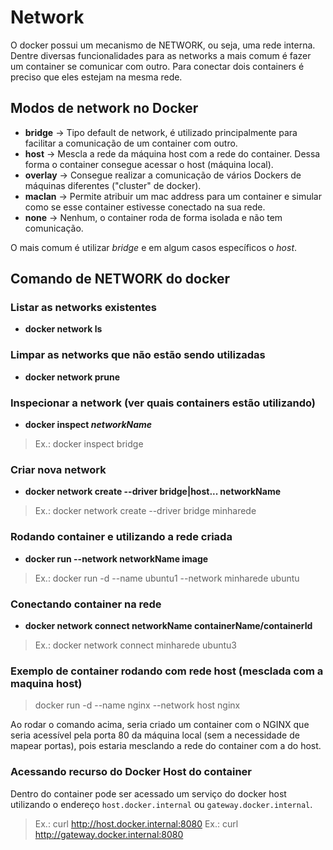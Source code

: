 # Network


O docker possui um mecanismo de NETWORK, ou seja, uma rede interna. Dentre diversas funcionalidades para as networks a mais comum é fazer um container se comunicar com outro. Para conectar dois containers é preciso que eles estejam na mesma rede.

## Modos de network no Docker
- **bridge** 	-> Tipo default de network, é utilizado principalmente para facilitar a comunicação de um container com outro.
- **host** 	-> Mescla a rede da máquina host com a rede do container. Dessa forma o container consegue acessar o host (máquina local).
- **overlay**	-> Consegue realizar a comunicação de vários Dockers de máquinas diferentes ("cluster" de docker).
- **maclan**	-> Permite atribuir um mac address para um container e simular como se esse container estivesse conectado na sua rede.
- **none**	-> Nenhum, o container roda de forma isolada e não tem comunicação.

O mais comum é utilizar *bridge* e em algum casos específicos o *host*.


## Comando de NETWORK do docker
### Listar as networks existentes
- **docker network ls**

### Limpar as networks que não estão sendo utilizadas
- **docker network prune**

### Inspecionar a network (ver quais containers estão utilizando)
- **docker inspect *networkName***
> Ex.: docker inspect bridge

### Criar nova network
- **docker network create --driver bridge|host... networkName**
> Ex.: docker network create --driver bridge minharede


### Rodando container e utilizando a rede criada
- **docker run --network networkName image**
> Ex.: docker run -d --name ubuntu1 --network minharede ubuntu


### Conectando container na rede
- **docker network connect networkName containerName/containerId**
> Ex.: docker network connect minharede ubuntu3


### Exemplo de container rodando com rede host (mesclada com a maquina host)
> docker run -d --name nginx --network host nginx

Ao rodar o comando acima, seria criado um container com o NGINX que seria acessível pela porta 80 da máquina local (sem a necessidade de mapear portas), pois estaria mesclando a rede do container com a do host.


### Acessando recurso do Docker Host do container
Dentro do container pode ser acessado um serviço do docker host utilizando o endereço `host.docker.internal` ou `gateway.docker.internal`.
> Ex.: curl http://host.docker.internal:8080
> Ex.: curl http://gateway.docker.internal:8080


